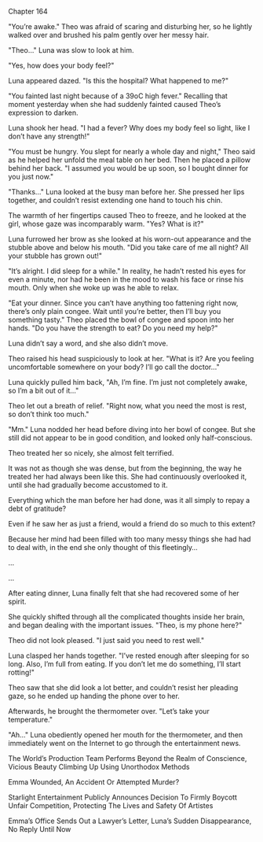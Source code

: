 Chapter 164

"You’re awake." Theo was afraid of scaring and disturbing her, so he lightly walked over and brushed his palm gently over her messy hair.


"Theo…" Luna was slow to look at him.


"Yes, how does your body feel?"


Luna appeared dazed. "Is this the hospital? What happened to me?"


"You fainted last night because of a 39oC high fever." Recalling that moment yesterday when she had suddenly fainted caused Theo’s expression to darken.


Luna shook her head. "I had a fever? Why does my body feel so light, like I don’t have any strength!"


"You must be hungry. You slept for nearly a whole day and night," Theo said as he helped her unfold the meal table on her bed. Then he placed a pillow behind her back. "I assumed you would be up soon, so I bought dinner for you just now."


"Thanks…" Luna looked at the busy man before her. She pressed her lips together, and couldn’t resist extending one hand to touch his chin.


The warmth of her fingertips caused Theo to freeze, and he looked at the girl, whose gaze was incomparably warm. "Yes? What is it?"


Luna furrowed her brow as she looked at his worn-out appearance and the stubble above and below his mouth. "Did you take care of me all night? All your stubble has grown out!"


"It’s alright. I did sleep for a while." In reality, he hadn’t rested his eyes for even a minute, nor had he been in the mood to wash his face or rinse his mouth. Only when she woke up was he able to relax.


"Eat your dinner. Since you can’t have anything too fattening right now, there’s only plain congee. Wait until you’re better, then I’ll buy you something tasty." Theo placed the bowl of congee and spoon into her hands. "Do you have the strength to eat? Do you need my help?"


Luna didn’t say a word, and she also didn’t move.


Theo raised his head suspiciously to look at her. "What is it? Are you feeling uncomfortable somewhere on your body? I’ll go call the doctor…"


Luna quickly pulled him back, "Ah, I’m fine. I’m just not completely awake, so I’m a bit out of it…"


Theo let out a breath of relief. "Right now, what you need the most is rest, so don’t think too much."


"Mm." Luna nodded her head before diving into her bowl of congee. But she still did not appear to be in good condition, and looked only half-conscious.


Theo treated her so nicely, she almost felt terrified.


It was not as though she was dense, but from the beginning, the way he treated her had always been like this. She had continuously overlooked it, until she had gradually become accustomed to it.


Everything which the man before her had done, was it all simply to repay a debt of gratitude?


Even if he saw her as just a friend, would a friend do so much to this extent?


Because her mind had been filled with too many messy things she had had to deal with, in the end she only thought of this fleetingly…


…


…


After eating dinner, Luna finally felt that she had recovered some of her spirit.


She quickly shifted through all the complicated thoughts inside her brain, and began dealing with the important issues. "Theo, is my phone here?"


Theo did not look pleased. "I just said you need to rest well."


Luna clasped her hands together. "I’ve rested enough after sleeping for so long. Also, I’m full from eating. If you don’t let me do something, I’ll start rotting!"


Theo saw that she did look a lot better, and couldn’t resist her pleading gaze, so he ended up handing the phone over to her.


Afterwards, he brought the thermometer over. "Let’s take your temperature."


"Ah…" Luna obediently opened her mouth for the thermometer, and then immediately went on the Internet to go through the entertainment news.


The World’s Production Team Performs Beyond the Realm of Conscience, Vicious Beauty Climbing Up Using Unorthodox Methods


Emma Wounded, An Accident Or Attempted Murder?


Starlight Entertainment Publicly Announces Decision To Firmly Boycott Unfair Competition, Protecting The Lives and Safety Of Artistes


Emma’s Office Sends Out a Lawyer’s Letter, Luna’s Sudden Disappearance, No Reply Until Now

